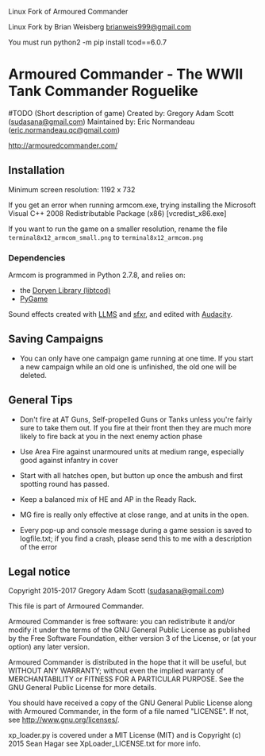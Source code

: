 Linux Fork of Armoured Commander

Linux Fork by Brian Weisberg
brianweis999@gmail.com

You must run python2 -m pip install tcod==6.0.7


# Armoured Commander - The WWII Tank Commander Roguelike

#TODO (Short description of game)
Created by: Gregory Adam Scott (sudasana@gmail.com)
Maintained by: Eric Normandeau (eric.normandeau.qc@gmail.com)

http://armouredcommander.com/

## Installation

Minimum screen resolution: 1192 x 732                            

If you get an error when running armcom.exe, trying installing the Microsoft
Visual C++ 2008 Redistributable Package (x86) [vcredist_x86.exe]

If you want to run the game on a smaller resolution, rename the file
`terminal8x12_armcom_small.png` to `terminal8x12_armcom.png`

### Dependencies

Armcom is programmed in Python 2.7.8, and relies on:
- the [Doryen Library (libtcod)](http://roguecentral.org/doryen/libtcod/)
- [PyGame](http://www.pygame.org/download.shtml)

Sound effects created with [LLMS](https://lmms.io/) and
[sfxr](http://www.drpetter.se/project_sfxr.html), and edited with
[Audacity](http://audacityteam.org/).

## Saving Campaigns

- You can only have one campaign game running at one time. If you start a new
  campaign while an old one is unfinished, the old one will be deleted.

## General Tips

- Don't fire at AT Guns, Self-propelled Guns or Tanks unless you're fairly sure
  to take them out. If you fire at their front then they are much more likely
  to fire back at you in the next enemy action phase

- Use Area Fire against unarmoured units at medium range, especially good
  against infantry in cover

- Start with all hatches open, but button up once the ambush and first spotting
  round has passed.

- Keep a balanced mix of HE and AP in the Ready Rack.

- MG fire is really only effective at close range, and at units in the open.

- Every pop-up and console message during a game session is saved to
  logfile.txt; if you find a crash, please send this to me with a description
  of the error

## Legal notice

Copyright 2015-2017 Gregory Adam Scott (sudasana@gmail.com)

This file is part of Armoured Commander.

Armoured Commander is free software: you can redistribute it and/or modify
it under the terms of the GNU General Public License as published by
the Free Software Foundation, either version 3 of the License, or
(at your option) any later version.

Armoured Commander is distributed in the hope that it will be useful,
but WITHOUT ANY WARRANTY; without even the implied warranty of
MERCHANTABILITY or FITNESS FOR A PARTICULAR PURPOSE.  See the
GNU General Public License for more details.
    
You should have received a copy of the GNU General Public License
along with Armoured Commander, in the form of a file named "LICENSE".
If not, see <http://www.gnu.org/licenses/>.

xp_loader.py is covered under a MIT License (MIT) and is Copyright (c) 2015 Sean Hagar
see XpLoader_LICENSE.txt for more info.
